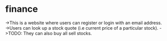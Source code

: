 # finance

->This is a website where users can register or login with an email address.
->Users can look up a stock quote (i.e current price of a particular stock).
->TODO: They can also buy all sell stocks.
